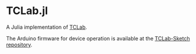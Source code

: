 # TCLab.jl
A Julia implementation of [TCLab](https://github.com/jckantor/TCLab).

The Arduino firmware for device operation is available at the [TCLab-Sketch repository](https://github.com/jckantor/TCLab-sketch).